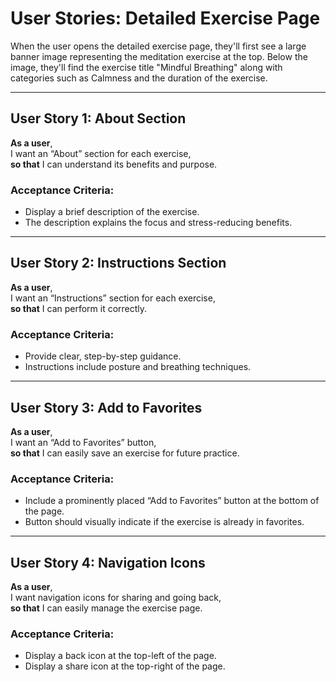 # User Stories: Detailed Exercise Page

When the user opens the detailed exercise page, they'll first see a large banner image representing the meditation exercise at the top. Below the image, they'll find the exercise title "Mindful Breathing" along with categories such as Calmness and the duration of the exercise.

---

## User Story 1: About Section

**As a user**,  
I want an “About” section for each exercise,  
**so that** I can understand its benefits and purpose.

### Acceptance Criteria:
- Display a brief description of the exercise.
- The description explains the focus and stress-reducing benefits.

---

## User Story 2: Instructions Section

**As a user**,  
I want an “Instructions” section for each exercise,  
**so that** I can perform it correctly.

### Acceptance Criteria:
- Provide clear, step-by-step guidance.
- Instructions include posture and breathing techniques.

---

## User Story 3: Add to Favorites

**As a user**,  
I want an “Add to Favorites” button,  
**so that** I can easily save an exercise for future practice.

### Acceptance Criteria:
- Include a prominently placed “Add to Favorites” button at the bottom of the page.
- Button should visually indicate if the exercise is already in favorites.

---

## User Story 4: Navigation Icons

**As a user**,  
I want navigation icons for sharing and going back,  
**so that** I can easily manage the exercise page.

### Acceptance Criteria:
- Display a back icon at the top-left of the page.
- Display a share icon at the top-right of the page.
